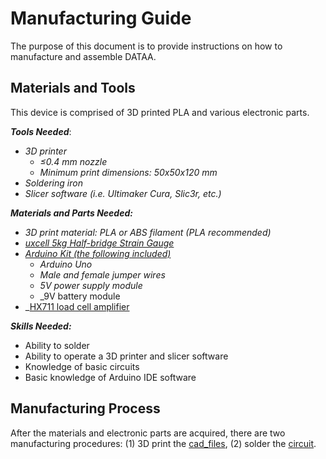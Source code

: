 # Manufacturing Guide
The purpose of this document is to provide instructions on how to manufacture and assemble DATAA.

## Materials and Tools
This device is comprised of 3D printed PLA and various electronic parts.

***Tools Needed***:
* _3D printer_
  * _≤0.4 mm nozzle_
  * _Minimum print dimensions: 50x50x120 mm_
* _Soldering iron_
* _Slicer software (i.e. Ultimaker Cura, Slic3r, etc.)_

***Materials and Parts Needed:***
* _3D print material: PLA or ABS filament (PLA recommended)_
* _[uxcell 5kg Half-bridge Strain Gauge](https://www.amazon.com/dp/B07NRD5969/ref=cm_sw_em_r_mt_dp_U_WzBlEbVYCE79Q)_
* _[Arduino Kit (the following included)](https://www.amazon.com/ELEGOO-Project-Tutorial-Controller-Projects/dp/B01D8KOZF4/ref=sr_1_2_sspa?keywords=arduino+uno&qid=1580056066&s=electronics&sr=1-2-spons&psc=1&spLa=ZW5jcnlwdGVkUXVhbGlmaWVyPUEzSVAyUFRQSEtPUzlOJmVuY3J5cHRlZElkPUEwNjIyOTMzMTVYMDlFQ09NV043QSZlbmNyeXB0ZWRBZElkPUEwOTE1MDY2MzhLWVhQOVdMOVNVQiZ3aWRnZXROYW1lPXNwX2F0ZiZhY3Rpb249Y2xpY2tSZWRpcmVjdCZkb05vdExvZ0NsaWNrPXRydWU=)_
  * _Arduino Uno_
  * _Male and female jumper wires_
  * _5V power supply module_
  * _9V battery module
* _[HX711 load cell amplifier](https://www.amazon.com/gp/product/B07MY2PBY4/ref=ppx_yo_dt_b_asin_title_o05_s00?ie=UTF8&psc=1)

***Skills Needed:***
* Ability to solder
* Ability to operate a 3D printer and slicer software
* Knowledge of basic circuits
* Basic knowledge of Arduino IDE software

## Manufacturing Process
After the materials and electronic parts are acquired, there are two manufacturing procedures: (1) 3D print the [cad_files](https://github.com/ncan33/DATAA-2019/tree/master/cad_files), (2) solder the [circuit](https://github.com/ncan33/DATAA-2019/tree/master/circuit).
